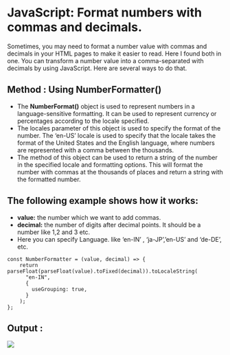 # JavaScript: Format numbers with commas and decimals.
Sometimes, you may need to format a number value with commas and decimals in your HTML pages to make it easier to read. Here I found both in one. You can transform a number value into a comma-separated with decimals by using JavaScript. Here are several ways to do that.

## Method : Using NumberFormatter()
- The **NumberFormat()** object is used to represent numbers in a language-sensitive formatting. It can be used to represent currency or percentages according to the locale specified.
- The locales parameter of this object is used to specify the format of the number. The ‘en-US’ locale is used to specify that the locale takes the format of the United States and the English language, where numbers are represented with a comma between the thousands.
- The method of this object can be used to return a string of the number in the specified locale and formatting options. This will format the number with commas at the thousands of places and return a string with the formatted number.

## The following example shows how it works:
- **value:** the number which we want to add commas.
- **decimal:** the number of digits after decimal points. It should be a number like 1,2 and 3 etc.
- Here you can specify Language. like ‘en-IN’ , ‘ja-JP’,’en-US’ and ‘de-DE’, etc.

```
const NumberFormatter = (value, decimal) => {
    return parseFloat(parseFloat(value).toFixed(decimal)).toLocaleString(
      "en-IN",
      {
        useGrouping: true,
      }
    );
};
```

## Output :
![](https://miro.medium.com/max/679/1*Qlalz1obEnCUttzr11ngQA.png)
